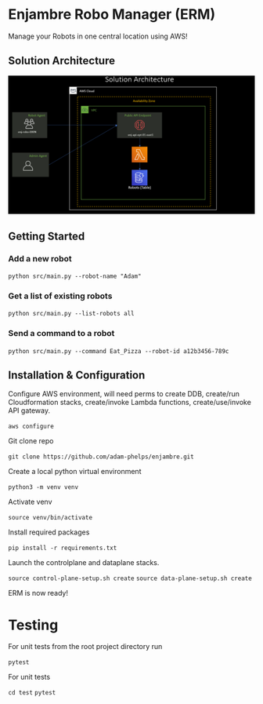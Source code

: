 # Enjambre Robo Manager (ERM)
Manage your Robots in one central location using AWS!

## Solution Architecture
![Solution Visual](imgs/EnjambreArchitecture.png?raw=true "Enjambre Solution")

## Getting Started 

### Add a new robot

`python src/main.py --robot-name "Adam"`

### Get a list of existing robots

`python src/main.py --list-robots all`

### Send a command to a robot

`python src/main.py --command Eat_Pizza --robot-id a12b3456-789c`

## Installation & Configuration 

Configure AWS environment, will need perms to create DDB, create/run Cloudformation stacks, create/invoke Lambda functions, create/use/invoke API gateway.

`aws configure`

Git clone repo

`git clone https://github.com/adam-phelps/enjambre.git`

Create a local python virtual environment

`python3 -m venv venv`

Activate venv

`source venv/bin/activate`

Install required packages

`pip install -r requirements.txt`

Launch the controlplane and dataplane stacks.

`source control-plane-setup.sh create`
`source data-plane-setup.sh create`

ERM is now ready!

# Testing

For unit tests from the root project directory run

`pytest`

For unit tests

`cd test`
`pytest`
